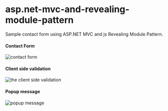 # asp.net-mvc-and-revealing-module-pattern

Sample contact form using ASP.NET MVC and js Revealing Module Pattern.

#### Contact Form
![contact form](https://raw.github.com/dejancaric/asp.net-mvc-and-revealing-module-pattern/master/github/01.png)

#### Client side validation
![the client side validation](https://raw.github.com/dejancaric/asp.net-mvc-and-revealing-module-pattern/master/github/02.png)

#### Popup message
![popup message](https://raw.github.com/dejancaric/asp.net-mvc-and-revealing-module-pattern/master/github/03.png)
